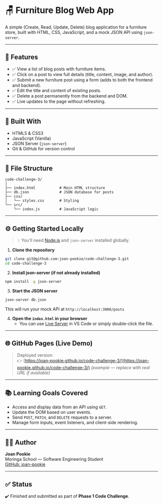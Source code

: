 # 🪑 Furniture Blog Web App

A simple (Create, Read, Update, Delete) blog application for a furniture store, built with HTML, CSS, JavaScript, and a mock JSON API using `json-server`.

---

## 🚀 Features

- ✅ View a list of blog posts with furniture items.
- ✅ Click on a post to view full details (title, content, image, and author).
- ✅ Submit a new furniture post using a form (adds to both the frontend and backend).
- ✅ Edit the title and content of existing posts.
- ✅ Delete a post permanently from the backend and DOM.
- ✅ Live updates to the page without refreshing.

---

## 🧱 Built With

- HTML5 & CSS3
- JavaScript (Vanilla)
- JSON Server (`json-server`)
- Git & GitHub for version control

---

## 📁 File Structure

```
code-challenge-3/
│
├── index.html           # Main HTML structure
├── db.json              # JSON database for posts
├── css/
│   └── styles.css       # Styling
└── src/
    └── index.js         # JavaScript logic
```

---

## ⚙️ Getting Started Locally

> 💡 You'll need [Node.js](https://nodejs.org/) and `json-server` installed globally.

1. **Clone the repository**
```bash
git clone git@github.com:joan-pookie/code-challenge-3.git
cd code-challenge-3
```

2. **Install json-server (if not already installed)**
```bash
npm install -g json-server
```

3. **Start the JSON server**
```bash
json-server db.json
```

This will run your mock API at `http://localhost:3000/posts`

4. **Open the `index.html` in your browser**
   - You can use [Live Server](https://marketplace.visualstudio.com/items?itemName=ritwickdey.LiveServer) in VS Code or simply double-click the file.

---

## 🌐 GitHub Pages (Live Demo)

> Deployed version:  
👉 [https://joan-pookie.github.io/code-challenge-3/](https://joan-pookie.github.io/code-challenge-3/) *(example — replace with real URL if available)*

---

## 📚 Learning Goals Covered

- Access and display data from an API using `GET`.
- Update the DOM based on user events.
- Send `POST`, `PATCH`, and `DELETE` requests to a server.
- Manage form inputs, event listeners, and client-side rendering.

---

## 🙋‍♀️ Author

**Joan Pookie**  
Moringa School — Software Engineering Student  
[GitHub: joan-pookie](https://github.com/joan-pookie)

---

## ✅ Status

✔️ Finished and submitted as part of **Phase 1 Code Challenge**.
